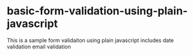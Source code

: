 # basic-form-validation-using-plain-javascript
This is a sample form validaiton using plain javascript 
includes date validation 
email validation
